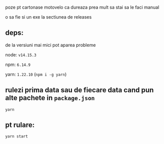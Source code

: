 poze pt cartonase motovelo ca dureaza prea mult sa stai sa le faci manual

o sa fie si un exe la sectiunea de releases

## deps:

de la versiuni mai mici pot aparea probleme

node: `v14.15.3`

npm: `6.14.9`

yarn: `1.22.10` (`npm i -g yarn`)

## rulezi prima data sau de fiecare data cand pun alte pachete in `package.json`

`yarn`

## pt rulare:

`yarn start`
